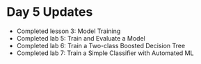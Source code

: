 # Day 5 Updates

- Completed lesson 3: Model Training
- Completed lab 5: Train and Evaluate a Model
- Completed lab 6: Train a Two-class Boosted Decision Tree
- Completed lab 7: Train a Simple Classifier with Automated ML
